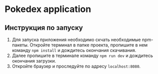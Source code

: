 # Pokedex application
## Инструкция по запуску
1. Для запуска приложения необходимо скчать необходимые npm-пакеты. Откройте терминал в папке проекта, пропишите в нем команду `npm install` и дождитесь окончания скачивания.
2. Далее пропишите в терминале команду `npm run dev` и дождитесь окончания загрузки.
3. Откройте браузер и проследуйте по адресу `localhost:8080`. 
